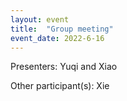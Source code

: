 ```yaml
---
layout: event
title:  "Group meeting"
event_date: 2022-6-16
---
```


Presenters: Yuqi and Xiao

Other participant(s): Xie